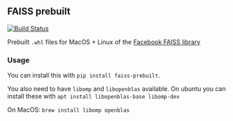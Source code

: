 ## FAISS prebuilt

[![Build Status](https://travis-ci.org/onfido/faiss_prebuilt.svg?branch=master)](https://travis-ci.org/onfido/faiss_prebuilt)

Prebuilt `.whl` files for MacOS + Linux of the [Facebook FAISS library](https://github.com/facebookresearch/faiss)

### Usage

You can install this with `pip install faiss-prebuilt`.

You also need to have `libomp` and `libopenblas` available. On ubuntu you can install these with `apt install libopenblas-base libomp-dev`

On MacOS: `brew install libomp openblas`
